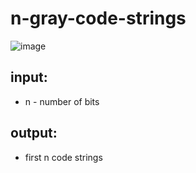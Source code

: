 # n-gray-code-strings

![image](https://github.com/drlinggg/n-gray-code-strings/assets/124909828/bcdf0de8-142b-4d5d-888e-db8202aec5e3)


## input:
- n - number of bits

## output: 

- first n code strings
